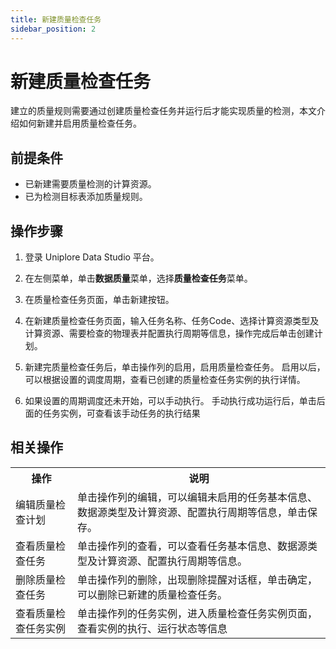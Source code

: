 ```yaml
---
title: 新建质量检查任务
sidebar_position: 2
---
```


# 新建质量检查任务
建立的质量规则需要通过创建质量检查任务并运行后才能实现质量的检测，本文介绍如何新建并启用质量检查任务。

## 前提条件
- 已新建需要质量检测的计算资源。
- 已为检测目标表添加质量规则。

## 操作步骤
1. 登录 Uniplore Data Studio 平台。
2. 在左侧菜单，单击**数据质量**菜单，选择**质量检查任务**菜单。
3. 在质量检查任务页面，单击新建按钮。
4. 在新建质量检查任务页面，输入任务名称、任务Code、选择计算资源类型及计算资源、需要检查的物理表并配置执行周期等信息，操作完成后单击创建计划。


5. 新建完质量检查任务后，单击操作列的启用，启用质量检查任务。
启用以后，可以根据设置的调度周期，查看已创建的质量检查任务实例的执行详情。
6. 如果设置的周期调度还未开始，可以手动执行。
手动执行成功运行后，单击后面的任务实例，可查看该手动任务的执行结果

## 相关操作
<table>
    <tr>
        <th>操作</th>
        <th>说明</th>
    </tr>
     <tr>
        <td>编辑质量检查计划</td>
        <td>单击操作列的编辑，可以编辑未启用的任务基本信息、数据源类型及计算资源、配置执行周期等信息，单击保存。</td>
    </tr>
     <tr>
        <td>查看质量检查任务</td>
        <td>单击操作列的查看，可以查看任务基本信息、数据源类型及计算资源、配置执行周期等信息。</td>
    </tr>
    <tr>
        <td>删除质量检查任务</td>
        <td>单击操作列的删除，出现删除提醒对话框，单击确定，可以删除已新建的质量检查任务。</td>
    </tr>
        <tr>
        <td>查看质量检查任务实例</td>
        <td>单击操作列的任务实例，进入质量检查任务实例页面，查看实例的执行、运行状态等信息</td>
    </tr>
</table>
